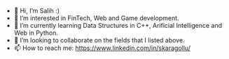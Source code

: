 - 👋 Hi, I’m Salih :)
- 👀 I’m interested in FinTech, Web and Game development.
- 🌱 I’m currently learning Data Structures in C++, Arificial Intelligence and Web in Python.
- 💞️ I’m looking to collaborate on the fields that I listed above.
- 📫 How to reach me: https://www.linkedin.com/in/skaragollu/

<!---
Arsenik1/Arsenik1 is a ✨ special ✨ repository because its `README.md` (this file) appears on your GitHub profile.
You can click the Preview link to take a look at your changes.
--->
